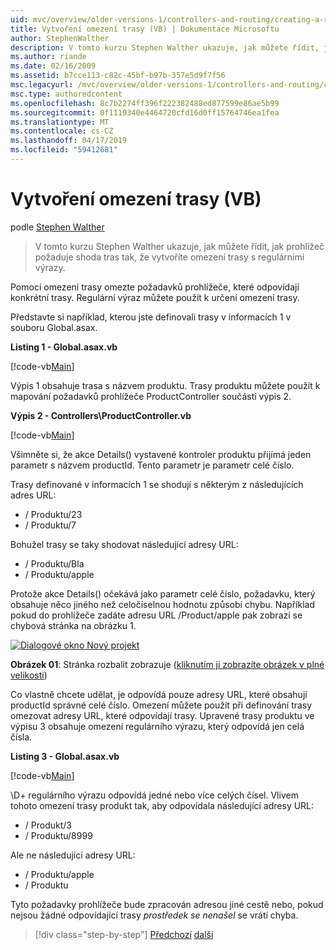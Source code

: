 ```yaml
---
uid: mvc/overview/older-versions-1/controllers-and-routing/creating-a-route-constraint-vb
title: Vytvoření omezení trasy (VB) | Dokumentace Microsoftu
author: StephenWalther
description: V tomto kurzu Stephen Walther ukazuje, jak můžete řídit, jak prohlížeč požaduje shoda tras tak, že vytvoříte omezení trasy s regulárními výrazy.
ms.author: riande
ms.date: 02/16/2009
ms.assetid: b7cce113-c82c-45bf-b97b-357e5d9f7f56
msc.legacyurl: /mvc/overview/older-versions-1/controllers-and-routing/creating-a-route-constraint-vb
msc.type: authoredcontent
ms.openlocfilehash: 8c7b2274ff396f222382488ed877599e86ae5b99
ms.sourcegitcommit: 0f1119340e4464720cfd16d0ff15764746ea1fea
ms.translationtype: MT
ms.contentlocale: cs-CZ
ms.lasthandoff: 04/17/2019
ms.locfileid: "59412681"
---
```

# <a name="creating-a-route-constraint-vb"></a>Vytvoření omezení trasy (VB)

podle [Stephen Walther](https://github.com/StephenWalther)

> V tomto kurzu Stephen Walther ukazuje, jak můžete řídit, jak prohlížeč požaduje shoda tras tak, že vytvoříte omezení trasy s regulárními výrazy.


Pomocí omezení trasy omezte požadavků prohlížeče, které odpovídají konkrétní trasy. Regulární výraz můžete použít k určení omezení trasy.

Představte si například, kterou jste definovali trasy v informacích 1 v souboru Global.asax.

**Listing 1 - Global.asax.vb**

[!code-vb[Main](creating-a-route-constraint-vb/samples/sample1.vb)]

Výpis 1 obsahuje trasa s názvem produktu. Trasy produktu můžete použít k mapování požadavků prohlížeče ProductController součástí výpis 2.

**Výpis 2 - Controllers\ProductController.vb**

[!code-vb[Main](creating-a-route-constraint-vb/samples/sample2.vb)]

Všimněte si, že akce Details() vystavené kontroler produktu přijímá jeden parametr s názvem productId. Tento parametr je parametr celé číslo.

Trasy definované v informacích 1 se shodují s některým z následujících adres URL:

- / Produktu/23
- / Produktu/7

Bohužel trasy se taky shodovat následující adresy URL:

- / Produktu/Bla
- / Produktu/apple

Protože akce Details() očekává jako parametr celé číslo, požadavku, který obsahuje něco jiného než celočíselnou hodnotu způsobí chybu. Například pokud do prohlížeče zadáte adresu URL /Product/apple pak zobrazí se chybová stránka na obrázku 1.


[![Dialogové okno Nový projekt](creating-a-route-constraint-vb/_static/image1.jpg)](creating-a-route-constraint-vb/_static/image1.png)

**Obrázek 01**: Stránka rozbalit zobrazuje ([kliknutím ji zobrazíte obrázek v plné velikosti](creating-a-route-constraint-vb/_static/image2.png))


Co vlastně chcete udělat, je odpovídá pouze adresy URL, které obsahují productId správné celé číslo. Omezení můžete použít při definování trasy omezovat adresy URL, které odpovídají trasy. Upravené trasy produktu ve výpisu 3 obsahuje omezení regulárního výrazu, který odpovídá jen celá čísla.

**Listing 3 - Global.asax.vb**

[!code-vb[Main](creating-a-route-constraint-vb/samples/sample3.vb)]

\D+ regulárního výrazu odpovídá jedné nebo více celých čísel. Vlivem tohoto omezení trasy produkt tak, aby odpovídala následující adresy URL:

- / Produkt/3
- / Produktu/8999

Ale ne následující adresy URL:

- / Produktu/apple
- / Produktu

Tyto požadavky prohlížeče bude zpracován adresou jiné cestě nebo, pokud nejsou žádné odpovídající trasy *prostředek se nenašel* se vrátí chyba.

> [!div class="step-by-step"]
> [Předchozí](creating-custom-routes-vb.md)
> [další](creating-a-custom-route-constraint-vb.md)
